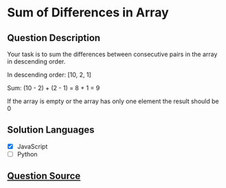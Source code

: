 # Sum of Differences in Array

## Question Description

Your task is to sum the differences between consecutive pairs in the array in descending order.

In descending order: [10, 2, 1]

Sum: (10 - 2) + (2 - 1) = 8 + 1 = 9

If the array is empty or the array has only one element the result should be 0

## Solution Languages

- [x] JavaScript
- [ ] Python

## [Question Source](https://www.codewars.com/kata/5b73fe9fb3d9776fbf00009e)
